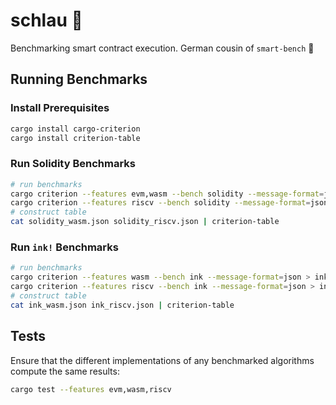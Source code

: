 # schlau :brain:

Benchmarking smart contract execution. German cousin of `smart-bench` :brain:

## Running Benchmarks

### Install Prerequisites

```bash
cargo install cargo-criterion
cargo install criterion-table
````

### Run Solidity Benchmarks

```bash
# run benchmarks
cargo criterion --features evm,wasm --bench solidity --message-format=json > solidity_wasm.json
cargo criterion --features riscv --bench solidity --message-format=json > solidity_riscv.json
# construct table
cat solidity_wasm.json solidity_riscv.json | criterion-table
```

### Run `ink!` Benchmarks

```bash
# run benchmarks
cargo criterion --features wasm --bench ink --message-format=json > ink_wasm.json
cargo criterion --features riscv --bench ink --message-format=json > ink_riscv.json
# construct table
cat ink_wasm.json ink_riscv.json | criterion-table
```

## Tests

Ensure that the different implementations of any benchmarked algorithms compute the same results:

```bash
cargo test --features evm,wasm,riscv
```
